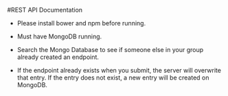 #REST API Documentation
- Please install bower and npm before running.
- Must have MongoDB running.

- Search the Mongo Database to see if someone else in your group already created an endpoint.
- If the endpoint already exists when you submit, the server will overwrite that entry. If the entry does not exist, a new entry will be created on MongoDB.